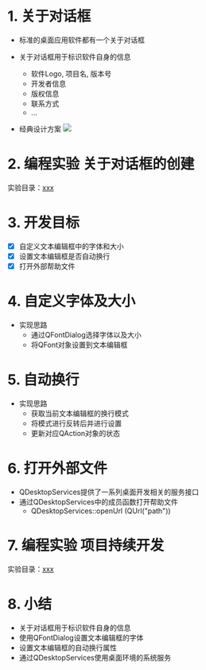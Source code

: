 # 1. 关于对话框
- 标准的桌面应用软件都有一个关于对话框
- 关于对话框用于标识软件自身的信息
    - 软件Logo, 项目名, 版本号
    - 开发者信息
    - 版权信息
    - 联系方式
    - ...

- 经典设计方案
![](_v_images_/.png)

# 2. 编程实验 关于对话框的创建
实验目录：[xxx](vx_attachments\xxx)

# 3. 开发目标
- [x] 自定义文本编辑框中的字体和大小
- [x] 设置文本编辑框是否自动换行
- [x] 打开外部帮助文件

# 4. 自定义字体及大小
- 实现思路
    - 通过QFontDialog选择字体以及大小
    - 将QFont对象设置到文本编辑框

# 5. 自动换行
- 实现思路
    - 获取当前文本编辑框的换行模式
    - 将模式进行反转后并进行设置
    - 更新对应QAction对象的状态

# 6. 打开外部文件
- QDesktopServices提供了一系列桌面开发相关的服务接口
- 通过QDesktopServices中的成员函数打开帮助文件
    - QDesktopServices::openUrl (QUrl("path"))

# 7. 编程实验 项目持续开发
实验目录：[xxx](vx_attachments\xxx)

# 8. 小结
- 关于对话框用于标识软件自身的信息
- 使用QFontDialog设置文本编辑框的字体
- 设置文本编辑框的自动换行属性
- 通过QDesktopServices使用桌面环境的系统服务
